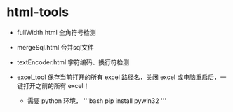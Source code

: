 # html-tools

- fullWidth.html
全角符号检测

- mergeSql.html
合并sql文件

- textEncoder.html
字符编码、换行符检测

- excel_tool
保存当前打开的所有 excel 路径名，关闭 excel 或电脑重启后，一键打开之前的所有 excel！
    - 需要 python 环境，
  '''bash
  pip install pywin32
  '''
